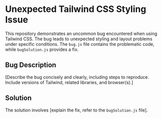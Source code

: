 # Unexpected Tailwind CSS Styling Issue

This repository demonstrates an uncommon bug encountered when using Tailwind CSS. The bug leads to unexpected styling and layout problems under specific conditions.  The `bug.js` file contains the problematic code, while `bugSolution.js` provides a fix.

## Bug Description

[Describe the bug concisely and clearly, including steps to reproduce.  Include versions of Tailwind, related libraries, and browser(s).]

## Solution

The solution involves [explain the fix, refer to the `bugSolution.js` file].
